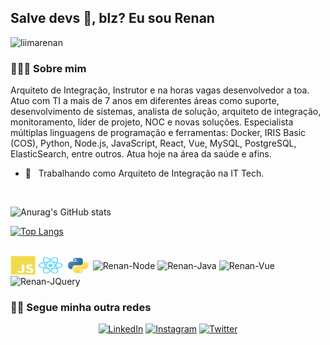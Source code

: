 <h2> Salve devs 👋, blz? Eu sou Renan</h2>

<p align="left"> <img src="https://komarev.com/ghpvc/?username=liimarenan" alt="liimarenan" /> </p>

<h3> 👨🏻‍💻 Sobre mim </h3>

Arquiteto de Integração, Instrutor e na horas vagas desenvolvedor a toa.
Atuo com TI a mais de 7 anos em diferentes áreas como suporte, desenvolvimento de sistemas, analista de solução, arquiteto de
integração, monitoramento, líder de projeto, NOC e novas soluções.
Especialista múltiplas linguagens de programação e ferramentas: 
Docker, IRIS Basic (COS), Python, Node.js, JavaScript, React, Vue, MySQL, PostgreSQL, ElasticSearch, entre outros.
Atua hoje na área da saúde e afins.

- 💼 &nbsp; Trabalhando como Arquiteto de Integração na IT Tech.

<br/>

![Anurag's GitHub stats](https://github-readme-stats.vercel.app/api?username=liimarenan&show_icons=true&theme=vue)

[![Top Langs](https://github-readme-stats.vercel.app/api/top-langs/?username=liimarenan)](https://github.com/liimarenan/github-readme-stats)

  <div style="display: inline_block"><br>
  <img align="center" alt="Renan-Js" height="30" width="40" src="https://raw.githubusercontent.com/devicons/devicon/master/icons/javascript/javascript-plain.svg">
  <img align="center" alt="Renan-React" height="30" width="40" src="https://raw.githubusercontent.com/devicons/devicon/master/icons/react/react-original.svg">
  <img align="center" alt="Renan-Python" height="30" width="40" src="https://raw.githubusercontent.com/devicons/devicon/master/icons/python/python-original.svg">
  <img align="center" alt="Renan-Node" height="30" width="40" src="https://img.shields.io/badge/Node.js-43853D?style=for-the-badge&logo=node.js&logoColor=white">
  <img align="center" alt="Renan-Java" height="30" width="40" src="https://img.shields.io/badge/JavaScript-323330?style=for-the-badge&logo=javascript&logoColor=F7DF1E">
  <img align="center" alt="Renan-Vue" height="30" width="40" src="https://img.shields.io/badge/Vue.js-35495E?style=for-the-badge&logo=vue.js&logoColor=4FC08D">
  <img align="center" alt="Renan-JQuery" height="30" width="40" src="https://img.shields.io/badge/jQuery-0769AD?style=for-the-badge&logo=jquery&logoColor=white">
  
<h3> 🤝🏻 Segue minha outra redes </h3>

<p align="center">
<a href="https://www.linkedin.com/in/renandlsantos/"><img alt="LinkedIn" src="https://img.shields.io/badge/LinkedIn-renandlsantos-blue?style=flat-square&logo=linkedin"></a>
<a href="https://www.instagram.com/renandlsantos/"><img alt="Instagram" src="https://img.shields.io/badge/Instagram-renandlsantos-blue?style=flat-square&logo=instagram"></a>
  <a href="https://www.twitter.com/renandlsantos/"><img alt="Twitter" src="https://img.shields.io/badge/Twitter-renandlsantos-blue?style=flat-square&logo=twitter"></a>
</p>
